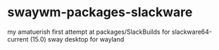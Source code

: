 # swaywm-packages-slackware
my amatuerish first attempt at packages/SlackBuilds for slackware64-current (15.0) sway desktop for wayland 
